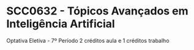 # SCC0632 - Tópicos Avançados em Inteligência Artificial
Optativa Eletiva - 7º Período
2 créditos aula e 1 créditos trabalho
